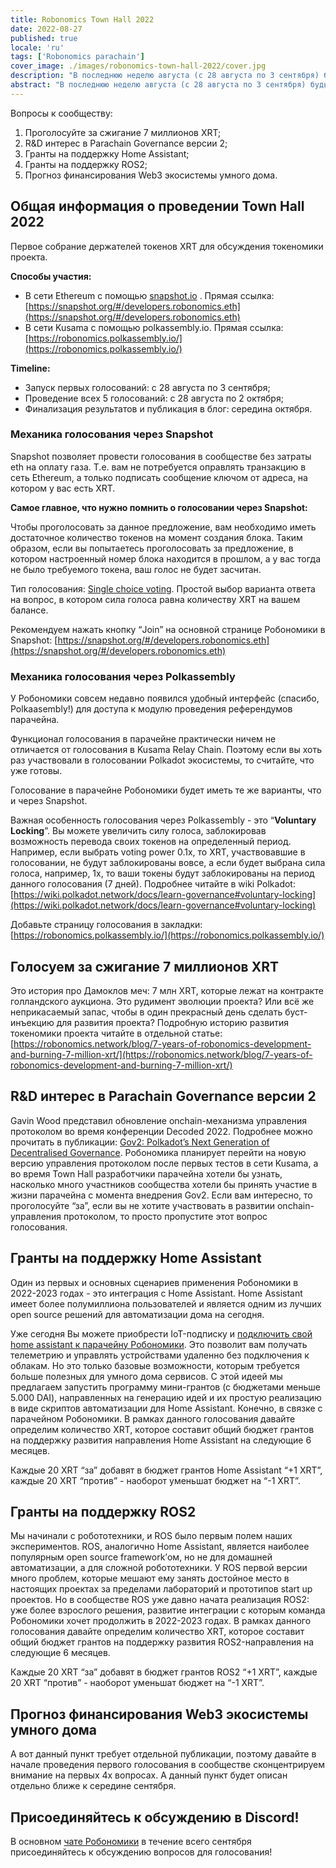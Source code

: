 ```yaml
---
title: Robonomics Town Hall 2022
date: 2022-08-27
published: true
locale: 'ru'
tags: ['Robonomics parachain']
cover_image: ./images/robonomics-town-hall-2022/cover.jpg
description: "В последнюю неделю августа (с 28 августа по 3 сентября) будьте готовы поучаствовать в обсуждении и голосовании токенами XRT."
abstract: "В последнюю неделю августа (с 28 августа по 3 сентября) будьте готовы поучаствовать в обсуждении и голосовании токенами XRT."
---
```


Вопросы к сообществу:

1. Проголосуйте за сжигание 7 миллионов XRT;
2. R&D интерес в Parachain Governance версии 2;
3. Гранты на поддержку Home Assistant;
4. Гранты на поддержку ROS2;
5. Прогноз финансирования Web3 экосистемы умного дома.

## Общая информация о проведении Town Hall 2022

Первое собрание держателей токенов XRT для обсуждения токеномики проекта.

**Способы участия:** 

- В сети Ethereum с помощью [snapshot.io](http://snapshot.io) . Прямая ссылка: [https://snapshot.org/#/developers.robonomics.eth](https://snapshot.org/#/developers.robonomics.eth)
- В сети Kusama с помощью polkassembly.io. Прямая ссылка:  [https://robonomics.polkassembly.io/](https://robonomics.polkassembly.io/)

**Timeline:** 

- Запуск первых голосований: с 28 августа по 3 сентября;
- Проведение всех 5 голосований: с 28 августа по 2 октября;
- Финализация результатов и публикация в блог: середина октября.

### Механика голосования через Snapshot

Snapshot позволяет провести голосования в сообществе без затраты eth на оплату газа. Т.е. вам не потребуется оправлять транзакцию в сеть Ethereum, а только подписать сообщение ключом от адреса, на котором у вас есть XRT.

**Самое главное, что нужно помнить о голосовании через Snapshot:**

Чтобы проголосовать за данное предложение, вам необходимо иметь достаточное количество токенов на момент создания блока. Таким образом, если вы попытаетесь проголосовать за предложение, в котором настроенный номер блока находится в прошлом, а у вас тогда не было требуемого токена, ваш голос не будет засчитан.

Тип голосования: [Single choice voting](https://docs.snapshot.org/proposals/voting-types#single-choice-voting). Простой выбор варианта ответа на вопрос, в котором сила голоса равна количеству XRT на вашем балансе. 

Рекомендуем нажать кнопку “Join” на основной странице Робономики в Snapshot: [https://snapshot.org/#/developers.robonomics.eth](https://snapshot.org/#/developers.robonomics.eth)

### Механика голосования через Polkassembly

У Робономики совсем недавно появился удобный интерфейс (спасибо, Polkaasembly!) для доступа к модулю проведения референдумов парачейна. 

Функционал голосования в парачейне практически ничем не отличается от голосования в Kusama Relay Chain. Поэтому если вы хоть раз участвовали в голосовании Polkadot экосистемы, то считайте, что уже готовы.

Голосование в парачейне Робономики будет иметь те же варианты, что и через Snapshot.

Важная особенность голосования через Polkassembly - это “**Voluntary Locking**”. Вы можете увеличить силу голоса, заблокировав возможность перевода своих токенов на определенный период. Например, если выбрать voting power 0.1x, то XRT, участвовавшие в голосовании, не будут заблокированы вовсе, а если будет выбрана сила голоса, например, 1x, то ваши токены будут заблокированы на период данного голосования (7 дней). Подробнее читайте в wiki Polkadot: [https://wiki.polkadot.network/docs/learn-governance#voluntary-locking](https://wiki.polkadot.network/docs/learn-governance#voluntary-locking) 

Добавьте страницу голосования в закладки: [https://robonomics.polkassembly.io/](https://robonomics.polkassembly.io/)

## Голосуем за сжигание 7 миллионов XRT

Это история про Дамоклов меч: 7 млн XRT, которые лежат на контракте голландского аукциона. Это рудимент эволюции проекта? Или всё же неприкасаемый запас, чтобы в один прекрасный день сделать буст-инъекцию для развития проекта? Подробную историю развития токеномики проекта читайте в отдельной статье: [https://robonomics.network/blog/7-years-of-robonomics-development-and-burning-7-million-xrt/](https://robonomics.network/blog/7-years-of-robonomics-development-and-burning-7-million-xrt/)

## R&D интерес в Parachain Governance версии 2

Gavin Wood представил обновление onchain-механизма управления протоколом во время конференции Decoded 2022. Подробнее можно прочитать в публикации: [Gov2: Polkadot’s Next Generation of Decentralised Governance](https://polkadot.network/blog/gov2-polkadots-next-generation-of-decentralised-governance/). Робономика планирует перейти на новую версию управления протоколом после первых тестов в сети Kusama, а во время Town Hall разработчики парачейна хотели бы узнать, насколько много участников сообщества хотели бы принять участие в жизни парачейна с момента внедрения Gov2. Если вам интересно, то проголосуйте “за”, если вы не хотите участвовать в развитии onchain-управления протоколом, то просто пропустите этот вопрос голосования.

## Гранты на поддержку Home Assistant

Один из первых и основных сценариев применения Робономики в 2022-2023 годах - это интеграция с Home Assistant. Home Assistant имеет более полумиллиона пользователей и является одним из лучших open source решений для автоматизации дома на сегодня.

Уже сегодня Вы можете приобрести IoT-подписку и [подключить свой home assistant к парачейну Робономики](https://wiki.robonomics.network/docs/en/home-assistant-begin/). Это позволит вам получать телеметрию и управлять устройствами удаленно без подключения к облакам. Но это только базовые возможности, которым требуется больше полезных для умного дома сервисов. С этой идеей мы предлагаем запустить программу мини-грантов (с бюджетами меньше 5.000 DAI), направленных на генерацию идей и их простую реализацию в виде скриптов автоматизации для Home Assistant. Конечно, в связке с парачейном Робономики. В рамках данного голосования давайте определим количество XRT, которое составит общий бюджет грантов на поддержку развития направления Home Assistant на следующие 6 месяцев. 

Каждые 20 XRT “за” добавят в бюджет грантов Home Assistant “+1 XRT”, каждые 20 XRT “против” - наоборот уменьшат бюджет на “-1 XRT”.

## Гранты на поддержку ROS2

Мы начинали с робототехники, и ROS было первым полем наших экспериментов. ROS, аналогично Home Assistant, является наиболее популярным open source framework’ом, но не для домашней автоматизации, а для сложной робототехники. У ROS первой версии много проблем, которые мешают ему занять достойное место в настоящих проектах за пределами лабораторий и прототипов start up проектов. Но в сообществе ROS уже давно начата реализация ROS2: уже более взрослого решения, развитие интеграции с которым команда Робономики хочет продолжить в 2022-2023 годах. В рамках данного голосования давайте определим количество XRT, которое составит общий бюджет грантов на поддержку развития ROS2-направления на следующие 6 месяцев. 

Каждые 20 XRT “за” добавят в бюджет грантов ROS2 “+1 XRT”, каждые 20 XRT “против” - наоборот уменьшат бюджет на “-1 XRT”.

## Прогноз финансирования Web3 экосистемы умного дома

А вот данный пункт требует отдельной публикации, поэтому давайте в начале проведения первого голосования в сообществе сконцентрируем внимание на первых 4x вопросах. А данный пункт будет описан отдельно ближе к середине сентября.

## Присоединяйтесь к обсуждению в Discord!

В основном [чате Робономики](https://discord.gg/9ZSpkET9BQ) в течение всего сентября присоединяйтесь к обсуждению вопросов для голосования!